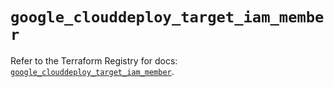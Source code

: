# `google_clouddeploy_target_iam_member`

Refer to the Terraform Registry for docs: [`google_clouddeploy_target_iam_member`](https://registry.terraform.io/providers/hashicorp/google/6.11.0/docs/resources/clouddeploy_target_iam_member).
